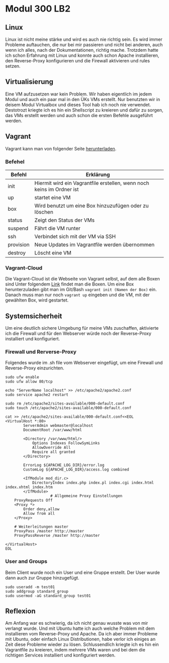 # Modul 300 LB2
## Linux
Linux ist nicht meine stärke und wird es auch nie richtig sein. Es wird immer Probleme auftauchen, die nur bei mir passieren und nicht bei anderen, auch wenn ich alles, nach der Dokumentationen, richtig mache. Trotzdem hatte ich schon Erfahrung mit Linux und konnte auch schon Apache installieren, den Reverse-Proxy konfigurieren und die Firewall aktivieren und rules setzen.

## Virtualisierung
Eine VM aufzusetzen war kein Problem. Wir haben eigentlich im jedem Modul und auch ein paar mal in den ÜKs VMs erstellt. Nur benutzten wir in deisem Modul Virtualbox und dieses Tool hab ich noch nie verwendet. Destotrozt kriegte ich es hin ein Shellscript zu kreieren und dafür zu sorgen, das VMs erstellt werden und auch schon die ersten Befehle ausgeführt werden. 

## Vagrant
Vagrant kann man von folgender Seite [herunterladen](https://www.vagrantup.com/).
### Befehel
|Befehl | Erklärung |
|---|---|
|init|Hiermit wird ein Vagrantfile erstellen, wenn noch keins im Ordner ist|
|up|startet eine VM|
|box| Wird benutzt um eine Box hinzuzufügen oder zu löschen|
|status|Zeigt den Status der VMs|
|suspend|Fährt die VM runter|
|ssh|Verbindet sich mit der VM via SSH|
|provision|Neue Updates im Vagrantfile werden übernommen|
|destroy|Löscht eine VM|

### Vagrant-Cloud
Die Vagrant-Cloud ist die Webseite von Vagrant selbst, auf dem alle Boxen sind Unter folgendem [Link](https://app.vagrantup.com/boxes/search) findet man die Boxen. Um eine Box herunterzuladen gibt man im Git/Bash
            ```
            vagrant init (Namen der Box)
            ```
ein. Danach muss man nur noch 
            ```
            vagrant up
            ```
eingeben und die VM, mit der gewählten Box, wird gestartet.

## Systemsicherheit
Um eine deutlich sichere Umgebung für meine VMs zuschaffen, aktivierte ich die Firewall und für den Webserver würde noch der Reverse-Proxy installiert und konfiguriert. 
### Firewall und Rerverse-Proxy
Folgendes wurde im .sh file vom Webserver eingefügt, um eine Firewall und Reverse-Proxy einzurichten.

    sudo ufw enable   
    sudo ufw allow 80/tcp

    echo "ServerName localhost" >> /etc/apache2/apache2.conf
    sudo service apache2 restart

    sudo rm /etc/apache2/sites-available/000-default.conf
    sudo touch /etc/apache2/sites-available/000-default.conf
        
    cat >> /etc/apache2/sites-available/000-default.conf<<EOL
	<VirtualHost *:80>
            ServerAdmin webmaster@localhost
            DocumentRoot /var/www/html

            <Directory /var/www/html/>
                Options Indexes FollowSymLinks
                AllowOverride All
                Require all granted
            </Directory>

            ErrorLog ${APACHE_LOG_DIR}/error.log
            CustomLog ${APACHE_LOG_DIR}/access.log combined

            <IfModule mod_dir.c>
                DirectoryIndex index.php index.pl index.cgi index.html index.xhtml index.htm
            </IfModule>
                        # Allgemeine Proxy Einstellungen
        ProxyRequests Off
        <Proxy *>
            Order deny,allow
            Allow from all
        </Proxy>

        # Weiterleitungen master
        ProxyPass /master http://master
        ProxyPassReverse /master http://master

    </VirtualHost>
    EOL

### User and Groups
Beim Client wurde noch ein User und eine Gruppe erstellt. Der User wurde dann auch  zur Gruppe hinzugefügt. 
    
    sudo useradd -m test01
    sudo addgroup standard_group
    sudo usermod -aG standard_group test01

## Reflexion
Am Anfang war es schwierig, da ich nicht genau wusste was von mir verlangt wurde. Und mit Ubuntu hatte ich auch welche Problem mit dem installieren vom Reverse-Proxy und Apache. Da ich aber immer Probleme mit Ubuntu, oder einfach Linux Distributionen, habe verlor ich einiges an Zeit diese Probleme wieder zu lösen. Schlussendlich kriegte ich es hin ein Vagrantfile zu kreieren, indem mehrere VMs waren und bei dem die richtigen Services installiert und konfiguriert werden. 







